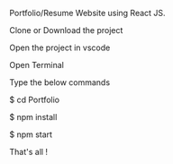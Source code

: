 Portfolio/Resume Website using React JS.

Clone or Download the project

Open the project in vscode

Open Terminal

Type the below commands

$ cd Portfolio

$ npm install

$ npm start

That's all !
